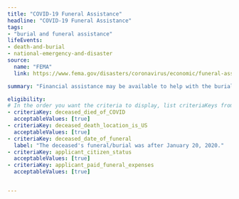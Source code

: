 ```yaml
---
title: "COVID-19 Funeral Assistance"
headline: "COVID-19 Funeral Assistance"
tags: 
- "burial and funeral assistance"
lifeEvents: 
- death-and-burial
- national-emergency-and-disaster
source:
  name: "FEMA"
  link: https://www.fema.gov/disasters/coronavirus/economic/funeral-assistance

summary: "Financial assistance may be available to help with the burial and funeral costs for people who died of COVID-19."

eligibility:
# In the order you want the criteria to display, list criteriaKeys from the csv here, each followed by a comma-separated list of which values indicate eligibility for that criteria. Wrap individual values in quotes if they have inner commas.
- criteriaKey: deceased_died_of_COVID
  acceptableValues: [true]
- criteriaKey: deceased_death_location_is_US
  acceptableValues: [true]
- criteriaKey: deceased_date_of_funeral
  label: "The deceased's funeral/burial was after January 20, 2020."
- criteriaKey: applicant_citizen_status
  acceptableValues: [true]
- criteriaKey: applicant_paid_funeral_expenses
  acceptableValues: [true]


---
```

